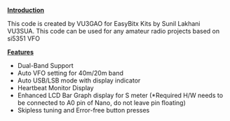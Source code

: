 <p><strong><span style="text-decoration: underline;">Introduction</span></strong></p>
<p>This code is created by VU3GAO for EasyBitx Kits by Sunil Lakhani VU3SUA. This code can be used for any amateur radio projects based on si5351 VFO</p>
<p><span style="text-decoration: underline;"><strong>Features</strong></span></p>
<ul>
<li>Dual-Band Support</li>
<li>Auto VFO setting for 40m/20m band</li>
<li>Auto USB/LSB mode with display indicator</li>
<li>Heartbeat Monitor Display</li>
<li>Enhanced LCD Bar Graph display for S meter (*Required H/W needs to be connected to A0 pin of Nano, do not leave pin floating)</li>
<li>Skipless tuning and Error-free button presses</li>
</ul>

